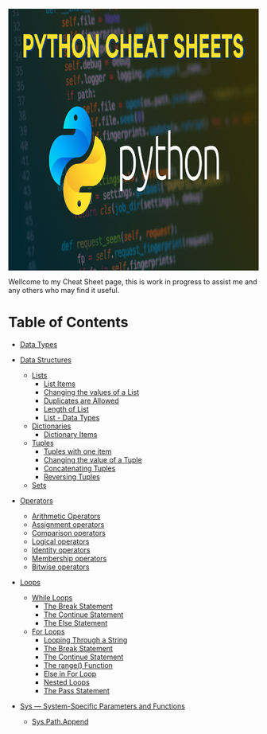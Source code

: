 <p align="center">
  <img src="pages/img/Python-Cheat-Sheets.png" width="900" height="526" align="center" title="Pythion cheatsheet">
  
</p>

Wellcome to my Cheat Sheet page, this is work in progress to assist me and any others who may find it useful.

# Table of Contents

- [Data Types](pages/data.md#data-types)
- [Data Structures](pages/data.md#data-structures)
  - [Lists](pages/data.md#lists)
    - [List Items](pages/data.md#list-items)
    - [Changing the values of a List](pages/data.md#changing-the-values-of-a-list)
    - [Duplicates are Allowed](pages/data.md#duplicates-are-allowed)
    - [Length of List](pages/data.md#length-of-list)
    - [List - Data Types](pages/data.md#list---data-types)
  - [Dictionaries](pages/data.md#dictionaries)
    - [Dictionary Items](pages/data.md#dictionary-items)
  - [Tuples](pages/data.md#tuples)
    - [Tuples with one item](pages/data.md#tuples-items)
    - [Changing the value of a Tuple](pages/data.md#changing-the-values-of-a-tuple)
    - [Concatenating Tuples](pages/data.md#concatenating-tuples)
    - [Reversing Tuples](pages/dataa.md#reversing-tuples)
  - [Sets](/pages/data.md#sets)
- [Operators](pages/operators.md)
  - [Arithmetic Operators](pages/operators.md#arithmetic-operators)
  - [Assignment operators](pages/operators.md#assignment-operators)
  - [Comparison operators](pages/operators.md#comparison-operators)
  - [Logical operators](pages/operators.md#logical-operators)
  - [Identity operators](pages/operators.md#identity-operators)
  - [Membership operators](pages/operators.md#membership-operators)
  - [Bitwise operators](pages/operators.md#bitwise-operators)
- [Loops](pages/loops.md)  
  - [While Loops](pages/loops.md#while-loops)
    - [The Break Statement](pages/loops.md#the-break-statement)
    - [The Continue Statement](pages/loops.md#the-contine-statement)
    - [The Else Statement](pages/loops.md#the-else-statement)
  - [For Loops](pages/loops.md#for-loops)
    - [Looping Through a String](pages/loops.md#) 
    - [The Break Statement](pages/loops.md#the-break-statement-1) 
    - [The Continue Statement](pages/loops.md#the-continue-statement-1) 
    - [The range() Function](pages/loops.md#the-range()-function) 
    - [Else in For Loop](pages/loops.md#else-in-for-loop) 
    - [Nested Loops](pages/loops.md#nested-loops) 
    - [The Pass Statement](pages/loops.md#the-pass-statement) 
  
- [Sys — System-Specific Parameters and Functions](pages/sys.md)
  - [Sys.Path.Append](pages/sys.md#syspathappend)
